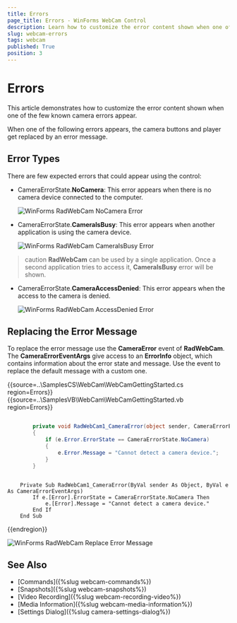 ```yaml
---
title: Errors
page_title: Errors - WinForms WebCam Control
description: Learn how to customize the error content shown when one of the few known camera errors appear in WinForms WebCam.    
slug: webcam-errors
tags: webcam
published: True
position: 3
---
```


# Errors

This article demonstrates how to customize the error content shown when one of the few known camera errors appear.

When one of the following errors appears, the camera buttons and player get replaced by an error message.

## Error Types

There are few expected errors that could appear using the control:

* CameraErrorState.**NoCamera**: This error appears when there is no camera device connected to the computer.

	![WinForms RadWebCam NoCamera Error](images/webcam-errors001.png)

* CameraErrorState.**CameraIsBusy**: This error appears when another application is using the camera device.

	![WinForms RadWebCam CameraIsBusy Error](images/webcam-errors002.png)

>caution **RadWebCam** can be used by a single application. Once a second application tries to access it, **CameraIsBusy** error will be shown. 

* CameraErrorState.**CameraAccessDenied**: This error appears when the access to the camera is denied.

	![WinForms RadWebCam AccessDenied Error](images/webcam-errors004.png)

## Replacing the Error Message

To replace the error message use the **CameraError** event of **RadWebCam**. The **CameraErrorEventArgs** give access to an **ErrorInfo** object, which contains information about the error state and message. Use the event to replace the default message with a custom one.

{{source=..\SamplesCS\WebCam\WebCamGettingStarted.cs region=Errors}} 
{{source=..\SamplesVB\WebCam\WebCamGettingStarted.vb region=Errors}} 

````C#

        private void RadWebCam1_CameraError(object sender, CameraErrorEventArgs e)
        { 
            if (e.Error.ErrorState == CameraErrorState.NoCamera)
            {
                e.Error.Message = "Cannot detect a camera device.";
            }
        }

````
````VB.NET

    Private Sub RadWebCam1_CameraError(ByVal sender As Object, ByVal e As CameraErrorEventArgs)
        If e.[Error].ErrorState = CameraErrorState.NoCamera Then
            e.[Error].Message = "Cannot detect a camera device."
        End If
    End Sub

````

{{endregion}} 

![WinForms RadWebCam Replace Error Message](images/webcam-errors003.png)


## See Also
* [Commands]({%slug webcam-commands%})
* [Snapshots]({%slug webcam-snapshots%})
* [Video Recording]({%slug webcam-recording-video%})
* [Media Information]({%slug webcam-media-information%})
* [Settings Dialog]({%slug camera-settings-dialog%}) 

